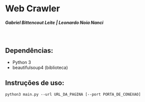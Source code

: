 # Web Crawler

##### Gabriel Bittencout Leite | Leonardo Noia Nanci
&nbsp;  
## **Dependências**:
  - Python 3
  - beautifulsoup4 (biblioteca)
  
## **Instruções de uso**:
    python3 main.py --url URL_DA_PAGINA [--port PORTA_DE_CONEXAO]